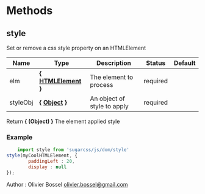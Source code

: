 # Methods


## style

Set or remove a css style property on an HTMLElement



Name  |  Type  |  Description  |  Status  |  Default
------------  |  ------------  |  ------------  |  ------------  |  ------------
elm  |  **{ [HTMLElement](https://developer.mozilla.org/fr/docs/Web/API/HTMLElement) }**  |  The element to process  |  required  |
styleObj  |  **{ [Object](https://developer.mozilla.org/fr/docs/Web/JavaScript/Reference/Objets_globaux/Object) }**  |  An object of style to apply  |  required  |

Return **{ (Object) }** The element applied style

### Example
```js
	import style from 'sugarcss/js/dom/style'
style(myCoolHTMLElement, {
		paddingLeft : 20,
		display : null
});
```
Author : Olivier Bossel <olivier.bossel@gmail.com>